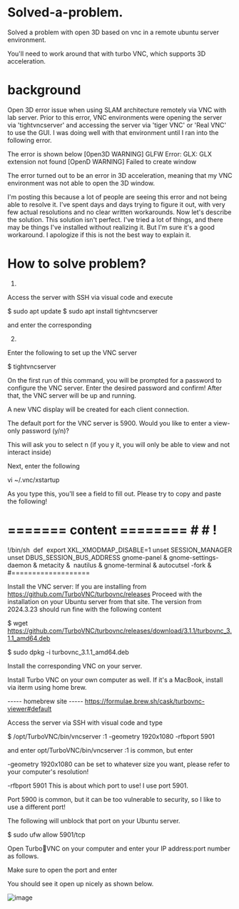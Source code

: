 # Solved-a-problem.
Solved a problem with open 3D based on vnc in a remote ubuntu server environment.

You'll need to work around that with turbo VNC, which supports 3D acceleration. 


# background
Open 3D error issue when using SLAM architecture remotely via VNC with lab server.
Prior to this error, VNC environments were opening the server via 'tightvncserver' and accessing the server via 'tiger VNC' or 'Real VNC' to use the GUI.
I was doing well with that environment until I ran into the following error.

The error is shown below
[0pen3D WARNING] GLFW Error: GLX: GLX extension not found
[OpenD WARNING] Failed to create window

The error turned out to be an error in 3D acceleration, meaning that my VNC environment was not able to open the 3D window.

I'm posting this because a lot of people are seeing this error and not being able to resolve it.
I've spent days and days trying to figure it out, with very few actual resolutions and no clear written workarounds.
Now let's describe the solution.
This solution isn't perfect. I've tried a lot of things, and there may be things I've installed without realizing it. But I'm sure it's a good workaround. 
I apologize if this is not the best way to explain it.

# How to solve problem?


1) 
Access the server with SSH via visual code and execute

$ sudo apt update 
$ sudo apt install tightvncserver 

and enter the corresponding



2) 
Enter the following to set up the VNC server

$ tightvncserver

On the first run of this command, you will be prompted for a password to configure the VNC server. Enter the desired password and confirm! After that, the VNC server will be up and running. 

A new VNC display will be created for each client connection. 

The default port for the VNC server is 5900. Would you like to enter a view-only password (y/n)? 

This will ask you to select n (if you y it, you will only be able to view and not interact inside)

Next, enter the following

vi ~/.vnc/xstartup

As you type this, you'll see a field to fill out.
Please try to copy and paste the following!

# ======= content ======== # # !
!/bin/sh 
def 
export XKL_XMODMAP_DISABLE=1 
unset SESSION_MANAGER 
unset DBUS_SESSION_BUS_ADDRESS 
gnome-panel & 
gnome-settings-daemon & 
metacity & 
nautilus & 
gnome-terminal & 
autocutsel -fork & 
#=================== 

Install the VNC server: If you are installing from https://github.com/TurboVNC/turbovnc/releases 
Proceed with the installation on your Ubuntu server from that site. The version from 2024.3.23 should run fine with the following content

$ wget https://github.com/TurboVNC/turbovnc/releases/download/3.1.1/turbovnc_3.1.1_amd64.deb

$ sudo dpkg -i turbovnc_3.1.1_amd64.deb

Install the corresponding VNC on your server. 



Install Turbo VNC on your own computer as well. 
If it's a MacBook, install via iterm using home brew.

----- homebrew site -----
https://formulae.brew.sh/cask/turbovnc-viewer#default

Access the server via SSH with visual code and type

$ /opt/TurboVNC/bin/vncserver :1 -geometry 1920x1080 -rfbport 5901

and enter 
opt/TurboVNC/bin/vncserver :1 is common, but enter 

-geometry 1920x1080 can be set to whatever size you want, please refer to your computer's resolution!

-rfbport 5901 This is about which port to use! I use port 5901. 

Port 5900 is common, but it can be too vulnerable to security, so I like to use a different port!


The following will unblock that port on your Ubuntu server.

$ sudo ufw allow 5901/tcp


Open TurboVNC on your computer and enter your IP address:port number as follows.

Make sure to open the port and enter

You should see it open up nicely as shown below.

![image](https://github.com/paulsung97/Solved-a-problem./assets/63456050/b6a05003-2bc6-48a2-983e-76690b861145)


